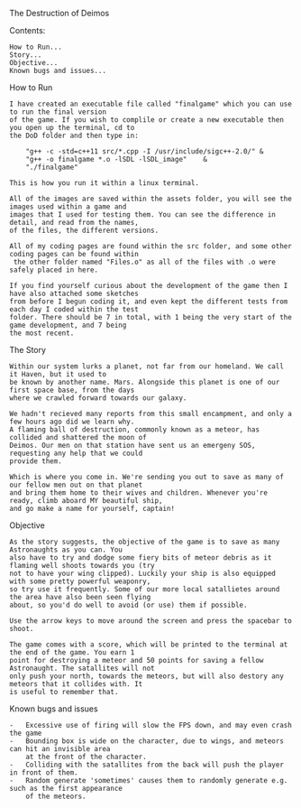 
The Destruction of Deimos

 Contents:

	How to Run...
	Story...
	Objective...
	Known bugs and issues...

 How to Run

	I have created an executable file called "finalgame" which you can use to run the final version
	of the game. If you wish to complile or create a new executable then you open up the terminal, cd to 
	the DoD folder and then type in:

		"g++ -c -std=c++11 src/*.cpp -I /usr/include/sigc++-2.0/" &
		"g++ -o finalgame *.o -lSDL -lSDL_image"	&
		"./finalgame"

	This is how you run it within a linux terminal.
	
	All of the images are saved within the assets folder, you will see the images used within a game and 
	images that I used for testing them. You can see the difference in detail, and read from the names,
	of the files, the different versions.

	All of my coding pages are found within the src folder, and some other coding pages can be found within
	 the other folder named "Files.o" as all of the files with .o were safely placed in here.

	If you find yourself curious about the development of the game then I have also attached some sketches
	from before I begun coding it, and even kept the different tests from each day I coded within the test 
	folder. There should be 7 in total, with 1 being the very start of the game development, and 7 being
	the most recent.

 The Story

	Within our system lurks a planet, not far from our homeland. We call it Haven, but it used to 
	be known by another name. Mars. Alongside this planet is one of our first space	base, from the days 
	where we crawled forward towards our galaxy. 
	
	We hadn't recieved many reports from this small encampment, and only a few hours ago did we learn why. 
	A flaming ball of destruction, commonly known as a meteor, has collided and shattered the moon of 
	Deimos. Our men on that station have sent us an emergeny SOS, requesting any help that we could 
	provide them.

	Which is where you come in. We're sending you out to save as many of our fellow men out on that planet
	and bring them home to their wives and children. Whenever you're ready, climb aboard MY beautiful ship,
	and go make a name for yourself, captain!

 Objective

	As the story suggests, the objective of the game is to save as many Astronaughts as you can. You
	also have to try and dodge some fiery bits of meteor debris as it flaming well shoots towards you (try
	not to have your wing clipped). Luckily your ship is also equipped with some pretty powerful weaponry,
	so try use it frequently. Some of our more local satallietes around the area have also been seen flying
	about, so you'd do well to avoid (or use) them if possible.

	Use the arrow keys to move around the screen and press the spacebar to shoot. 

	The game comes with a score, which will be printed to the terminal at the end of the game. You earn 1 
	point for destroying a meteor and 50 points for saving a fellow Astronaught. The satallites will not
	only push your north, towards the meteors, but will also destory any meteors that it collides with. It
	is useful to remember that.

Known bugs and issues

	-	Excessive use of firing will slow the FPS down, and may even crash the game
	-	Bounding box is wide on the character, due to wings, and meteors can hit an invisible area
		at the front of the character.
	-	Colliding with the satallites from the back will push the player in front of them.
	-	Random generate 'sometimes' causes them to randomly generate e.g. such as the first appearance 
		of the meteors.

